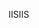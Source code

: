  <span data-ttu-id="5af24-101">IIS</span><span class="sxs-lookup"><span data-stu-id="5af24-101">IIS</span></span> 
